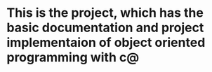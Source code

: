 # This is the project, which has the basic documentation and project implementaion of object oriented programming with c@
